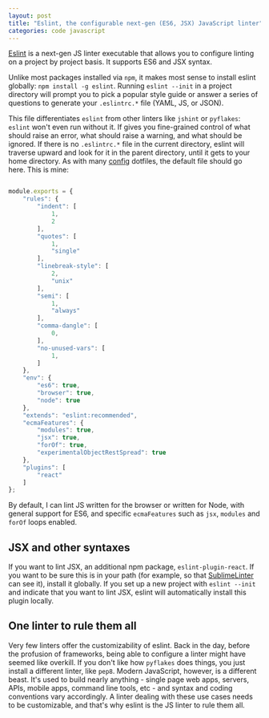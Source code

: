 ```yaml
---
layout: post
title: "Eslint, the configurable next-gen (ES6, JSX) JavaScript linter"
categories: code javascript
---
```


[Eslint](https://github.com/eslint/eslint) is a next-gen JS linter executable that allows you to configure linting on a project by project basis. It supports ES6 and JSX syntax.

Unlike most packages installed via `npm`, it makes most sense to install eslint globally: `npm install -g eslint`. Running `eslint --init` in a project directory will prompt you to pick a popular style guide or answer a series of questions to generate your `.eslintrc.*` file (YAML, JS, or JSON).

This file differentiates `eslint` from other linters like `jshint` or `pyflakes`: `eslint` won't even run without it. If gives you fine-grained control of what should raise an error, what should raise a warning, and what should be ignored. If there is no `.eslintrc.*` file in the current directory, eslint will traverse upward and look for it in the parent directory, until it gets to your home directory. As with many [config](http://eslint.org/docs/user-guide/configuring) dotfiles, the default file should go here. This is mine:

~~~js

module.exports = {
    "rules": {
        "indent": [
            1,
            2
        ],
        "quotes": [
            1,
            "single"
        ],
        "linebreak-style": [
            2,
            "unix"
        ],
        "semi": [
            1,
            "always"
        ],
        "comma-dangle": [
            0,
        ],
        "no-unused-vars": [
            1,
        ]
    },
    "env": {
        "es6": true,
        "browser": true,
        "node": true
    },
    "extends": "eslint:recommended",
    "ecmaFeatures": {
        "modules": true,
        "jsx": true,
        "forOf": true,
        "experimentalObjectRestSpread": true
    },
    "plugins": [
        "react"
    ]
};

~~~

By default, I can lint JS written for the browser or written for Node, with general support for ES6, and specific `ecmaFeatures` such as `jsx`, `modules` and `forOf` loops enabled.

## JSX and other syntaxes
If you want to lint JSX, an additional npm package, `eslint-plugin-react`. If you want to be sure this is in your path (for example, so that [SublimeLinter](../sublime_text/sublime-linter) can see it), install it globally. If you set up a new project with `eslint --init` and indicate that you want to lint JSX, eslint will automatically install this plugin locally.

## One linter to rule them all
Very few linters offer the customizability of eslint. Back in the day, before the profusion of frameworks, being able to configure a linter might have seemed like overkill. If you don't like how `pyflakes` does things, you just install a different linter, like `pep8`. Modern JavaScript, however, is a different beast. It's used to build nearly anything - single page web apps, servers, APIs, mobile apps, command line tools, etc - and syntax and coding conventions vary accordingly. A linter dealing with these use cases needs to be customizable, and that's why eslint is the JS linter to rule them all.
